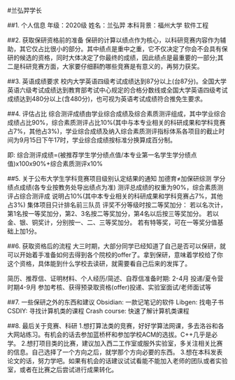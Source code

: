 #兰弘羿学长

##1. 个人信息
年级：2020级
姓名：兰弘羿
本科背景：福州大学 软件工程

##2. 获取保研资格前的准备
保研的计算以绩点作为核心，以科研竞赛内容作为辅助，其它仅占比很小的部分。其中绩点是重中之重，它不仅决定了你会不会具有保研的候选的资格，同时大体决定了你最终的成绩，因此绩点是最重要的一部分;其二是科研竞赛方面，大家要仔细斟酌哪些竞赛是有意义的，再努力获奖。

##3. 英语成绩要求
校内大学英语四级考试成绩达到87分以上(台87分)。全国大学英语六级考试成绩达到教育部考试中心规定的合格分数线或全国大学英语四级考试成绩达到480分以上(含480分)，也可视为英语考试成绩符合推免生要求。

##4. 评估占比
综合测评成绩由学业综合成绩及综合素质测评组成，其中学业综合成绩占比90%，综合素质测评占比10%(其中与本专业相关的科研成果和学科竞赛占7%，其他占3%)，学业综合成绩及纳入综合素质测评指标体系各项目的截止时间为9月15日下午17时，学业综合成绩按标准分换算成百分制。

即:
综合测评成绩=(被推荐学生学分绩点值/本专业第一名学生学分绩点值)x100x90%+综合素质测评x10%

##5. 关于公布大学生学科竞赛项目级别认定结果的通知
加德育≠加保研综测
学分绩点成绩(各专业按教务处导出绩点为准)
测评总成绩的权重为90%，综合素质测评占综合测评成	说明占10%(其中本专业相关的科研成果和学科竞赛占7%，其他占3%)
集体项目只计排名前三队员
评奖不分等级时按二等奖加分：
若以名次计，第1名按一等奖加分，第2、3名按二等奖加分，第4名以后按三等奖加分。
若以金、银、铜奖计，分别按一、二、三等奖加分。
若有特等奖，可在一等奖分值基础上加1分。

##6. 获取资格后的流程
大三时期，大部分同学已经知道了自己是否可以保研，就可以开始着手准备如何去得到各个院校的offer了。拿到保研，意味着学校给了你这个资格，具体能到什么学校去读研，就需要看自己后来的发挥了。

简历、推荐信、证明材料、个人经历/简述、自荐信准备时期: 2-4月
投递/夏令营时期4-9月
参加考核、获得预录取资格(offer)投递、实验室面试/老师面试等

##7. 一些保研之外的东西和建议
Obsidian: 一款记笔记的软件
Libgen: 找电子书
CSDIY: 寻找计算机类的课程
Crash course: 快速了解计算机类课程


##8. 最后关于竞赛、科研
1.想打算法类的竞赛，好好学算法网课，多去洛谷和各大网站练习。有机会的话去参加蓝桥杯和参加学校ACM的选拔。C++几乎是必学。
2.想打项目类的比赛，建议加入西二工作室或服外实验室，多关注相关比赛的信息。自己选择了一个方向之后，就学那个方向必要的东西。
3.想在本科发表论文的话，努力学吧。如果有机会的话建议试试看能不能加入老师的团队或者实验室，或者在比赛之后尝试进行成果转化。
